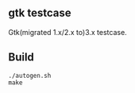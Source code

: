 gtk testcase
-------------

Gtk(migrated 1.x/2.x to)3.x testcase.


## Build

```
./autogen.sh 
make
```

